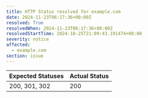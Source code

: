 ```yaml
---
title: HTTP Status resolved for example.com
date: 2024-11-23T06:17:36+00:00Z
resolved: True
resolvedWhen: 2024-11-23T06:17:36+00:00Z
resolvedStartTime: 2024-10-25T21:09:43.191474+00:00
severity: notice
affected:
  - example.com
section: issue
---
```


| Expected Statuses | Actual Status  |
|-------------------|----------------|
| 200, 301, 302 | 200 |
